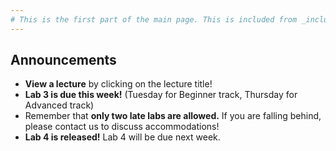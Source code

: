 ```yaml
---
# This is the first part of the main page. This is included from _includes/announcements.html.
---
```

## Announcements

 - **View a lecture** by clicking on the lecture title!
 - **Lab 3 is due this week!** (Tuesday for Beginner track, Thursday for Advanced track)
 - Remember that **only two late labs are allowed.** If you are falling behind, please contact us to discuss accommodations!
 - **Lab 4 is released!** Lab 4 will be due next week.

<!-- 2020-09-29 - **The link to all live meetings is [ocf.io/decalzoom](https://ocf.io/decalzoom).**
 - **View a lecture** by clicking on the lecture title!
 - If you missed the Advanced Track guest lecture, the recording is now available!
 - **Lab 2 is due this week!** (Tuesday for Beginner track, Thursday for Advanced track)
 - Remember that **only two late labs are allowed.** If you are falling behind, please contact us to discuss accommodations!
 - **Lab 3 is released!** Lab 3 will be due next week.
 - **Student VM's have been provisioned.** Email us if you are enrolled and didn't get one yet! -->

<!-- 2020-09-22
 - **Lecture a2 will be delivered live.** Please join the live session Thursday 8pm; there will be no prerecorded video this week for the Advanced track.
 - **Lab 1 is due this week!** (Tuesday for Beginner track, Thursday for Advanced track)
 - **Lab 2 is released!** Lab 2 will be due next week. -->

<!-- 2020-09-15
 - **The link to all live meetings is [ocf.io/decalzoom](https://ocf.io/decalzoom).**
 - **Classes begin this week!** 8-9pm on Tuesdays for the Beginner track, 8-9pm on Thursdays for the Advanced track.
 - **Lab 1 is released!** Lab 1 will be due next week.
 - **View a lecture** by clicking on the lecture title! -->
 
<!-- 2020-09-08
 - **The link to all live meetings (including the infosession) is [ocf.io/decalzoom](https://ocf.io/decalzoom).**
 - **Join us for an infosession!** We're holding two identical sessions at 8pm on Tuesday and Thursday, 9/8 and 9/10.
 - **[Lab 0](https://docs.google.com/forms/d/1lFVW7TQ0414qH15bRbeuwxYWXIw8lOxLL9n_hnwIBgA/) is due on Saturday, 9/12 at 11:59pm.** -->